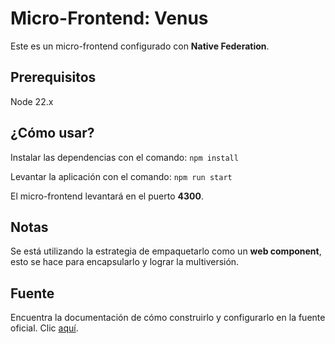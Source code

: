 # Micro-Frontend: Venus

Este es un micro-frontend configurado con **Native Federation**.

## Prerequisitos

Node 22.x

## ¿Cómo usar?

Instalar las dependencias con el comando: `npm install`

Levantar la aplicación con el comando: `npm run start`

El micro-frontend levantará en el puerto **4300**.

## Notas

Se está utilizando la estrategia de empaquetarlo como un **web component**, esto se hace para encapsularlo y lograr la multiversión.

## Fuente

Encuentra la documentación de cómo construirlo y configurarlo en la fuente oficial. Clic [aquí](https://www.npmjs.com/package/@angular-architects/native-federation).
